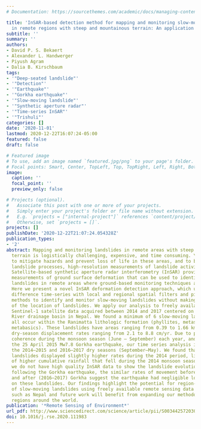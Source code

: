 ```yaml
---
# Documentation: https://sourcethemes.com/academic/docs/managing-content/

title: 'InSAR-based detection method for mapping and monitoring slow-moving landslides
  in remote regions with steep and mountainous terrain: An application to Nepal'
subtitle: ''
summary: ''
authors:
- David P. S. Bekaert
- Alexander L. Handwerger
- Piyush Agram
- Dalia B. Kirschbaum
tags:
- '"Deep-seated landslide"'
- '"Detection"'
- '"Earthquake"'
- '"Gorkha earthquake"'
- '"Slow-moving landslide"'
- '"Synthetic aperture radar"'
- '"Time-series InSAR"'
- '"Trishuli"'
categories: []
date: '2020-11-01'
lastmod: 2020-12-22T16:07:24-05:00
featured: false
draft: false

# Featured image
# To use, add an image named `featured.jpg/png` to your page's folder.
# Focal points: Smart, Center, TopLeft, Top, TopRight, Left, Right, BottomLeft, Bottom, BottomRight.
image:
  caption: ''
  focal_point: ''
  preview_only: false

# Projects (optional).
#   Associate this post with one or more of your projects.
#   Simply enter your project's folder or file name without extension.
#   E.g. `projects = ["internal-project"]` references `content/project/deep-learning/index.md`.
#   Otherwise, set `projects = []`.
projects: []
publishDate: '2020-12-22T21:07:24.054328Z'
publication_types:
- '2'
abstract: Mapping and monitoring landslides in remote areas with steep and mountainous
  terrain is logistically challenging, expensive, and time consuming. Yet, in order
  to mitigate hazards and prevent loss of life in these areas, and to better understand
  landslide processes, high-resolution measurements of landslide activity are necessary.
  Satellite-based synthetic aperture radar interferometry (InSAR) provides millimeter-scale
  measurements of ground surface deformation that can be used to identify and monitor
  landslides in remote areas where ground-based monitoring techniques are not feasible.
  Here we present a novel InSAR deformation detection approach, which uses double
  difference time-series with local and regional spatial filters and pixel clustering
  methods to identify and monitor slow-moving landslides without making a priori assumptions
  of the location of landslides. We apply our analysis to freely available Copernicus
  Sentinel-1 satellite data acquired between 2014 and 2017 centered on the Trishuli
  River drainage basin in Nepal. We found a minimum of 6 slow-moving landslides that
  all occur within the Ranimatta lithologic formation (phyllites, metasandstones,
  metabasics). These landslides have areas ranging from 0.39 to 1.66 km2 and long-term
  dry-season displacement rates ranging from 2.1 to 8.8 cm/yr. Due to periods of low
  coherence during the monsoon season (June – September) each year, and following
  the 25 April 2015 Mw7.8 Gorkha earthquake, our time series analysis is limited to
  the 2014–2015 and 2016–2017 dry seasons (September–May). We found that each of the
  landslides displayed slightly higher rates during the 2014 period, likely as a result
  of higher cumulative rainfall that fell during the 2014 monsoon season. Although
  we do not have high quality InSAR data to show the landslide evolution directly
  following the Gorkha earthquake, the similar rates of movement before (2014–2015)
  and after (2016–2017) Gorkha suggest the earthquake had negligible long-term impact
  on these landslides. Our findings highlight the potential for region-wide mapping
  of slow-moving landslides using freely available remote sensing data in remote areas
  such as Nepal and future work will benefit from expanding our methodology to other
  regions around the world.
publication: '*Remote Sensing of Environment*'
url_pdf: http://www.sciencedirect.com/science/article/pii/S0034425720303539
doi: 10.1016/j.rse.2020.111983
---
```

